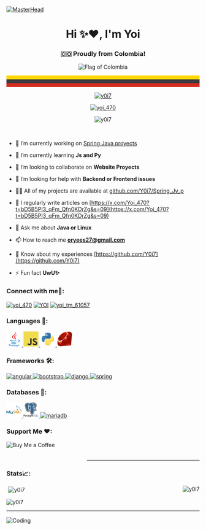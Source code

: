[![MasterHead](https://d.furaffinity.net/art/maokaw/1633285113/1633285102.maokaw_fae_big.gif)](https://discord.com/invite/pqfvqh44)
<h1 align="center">Hi ✨❤, I'm Yoi</h1>
<h3 align="center">🇨🇴 Proudly from Colombia!</h3>
<p align="center">
  <img src="https://upload.wikimedia.org/wikipedia/commons/2/21/Flag_of_Colombia.svg" alt="Flag of Colombia" width="100" height="60"/>
</p>

<div style="width: 100%; height: 10px; background-color: #FFD700;"></div>
<div style="width: 100%; height: 10px; background-color: #3C3B3F;"></div>
<div style="width: 100%; height: 10px; background-color: #D52B1E;"></div>

<p align="center"> <a href="https://github.com/ryo-ma/github-profile-trophy"><img src="https://github-profile-trophy.vercel.app/?username=y0i7" alt="y0i7" /></a> </p>

<p align="center"> <a href="https://twitter.com/yoi_470" target="blank"><img src="https://img.shields.io/twitter/follow/yoi_470?logo=twitter&style=for-the-badge" alt="yoi_470" /></a> </p>
<p align="center"> <img src="https://komarev.com/ghpvc/?username=y0i7&label=Profile%20views&color=0e75b6&style=flat" alt="y0i7" /> </p>
<br>

- 🔭 I’m currently working on [Spring Java proyects](https://github.com/Y0i7/Spring_Jv_p)

- 🌱 I’m currently learning **Js and Py**

- 👯 I’m looking to collaborate on **Website Proyects**

- 🤝 I’m looking for help with **Backend or Frontend issues**

- 👨‍💻 All of my projects are available at [github.com/Y0i7/Spring_Jv_p](github.com/Y0i7/Spring_Jv_p)

- 📝 I regularly write articles on [https://x.com/Yoi_470?t=bD5B5PI3_qFm_Qfn0KDrZg&s=09](https://x.com/Yoi_470?t=bD5B5PI3_qFm_Qfn0KDrZg&s=09)

- 💬 Ask me about **Java or Linux**

- 📫 How to reach me **oryees27@gmail.com**

- 📄 Know about my experiences [https://github.com/Y0i7](https://github.com/Y0i7)

- ⚡ Fun fact **UwU✨**

<h3 align="left">Connect with me📧:</h3>
<p align="left">
<a href="https://x.com/Yoi_470?t=VKMkZroGeyozpZ4uxwQaeg&s=09" target="blank"><img align="center" src="https://raw.githubusercontent.com/rahuldkjain/github-profile-readme-generator/master/src/images/icons/Social/twitter.svg" alt="yoi_470" height="30" width="40" /></a>
<a href="https://www.instagram.com/y0i473?igsh=a21oM3NmdG5neHRo" target="blank"><img align="center" src="https://raw.githubusercontent.com/rahuldkjain/github-profile-readme-generator/master/src/images/icons/Social/instagram.svg" alt="YOI" height="30" width="40" /></a>
<a href="https://discord.com/invite/a53EUhhH" target="blank"><img align="center" src="https://raw.githubusercontent.com/rahuldkjain/github-profile-readme-generator/master/src/images/icons/Social/discord.svg" alt="yoi_tm_61057" height="30" width="40" /></a>
</p>

<h3 align="left">Languages 🦾:</h3>
<p align="left"> 
  <a href="https://www.java.com" target="_blank" rel="noreferrer"> 
    <img src="https://raw.githubusercontent.com/devicons/devicon/master/icons/java/java-original.svg" alt="java" width="40" height="40"/> 
  </a> 
  <a href="https://developer.mozilla.org/en-US/docs/Web/JavaScript" target="_blank" rel="noreferrer"> 
    <img src="https://raw.githubusercontent.com/devicons/devicon/master/icons/javascript/javascript-original.svg" alt="javascript" width="40" height="40"/> 
  </a> 
  <a href="https://www.python.org" target="_blank" rel="noreferrer"> 
    <img src="https://raw.githubusercontent.com/devicons/devicon/master/icons/python/python-original.svg" alt="python" width="40" height="40"/> 
  </a> 
  <a href="https://www.ruby-lang.org/en/" target="_blank" rel="noreferrer"> 
    <img src="https://raw.githubusercontent.com/devicons/devicon/master/icons/ruby/ruby-original.svg" alt="ruby" width="40" height="40"/> 
  </a> 
</p>

<h3 align="left">Frameworks 🛠️:</h3>
<p align="left">
  <a href="https://angular.io" target="_blank" rel="noreferrer"> 
    <img src="https://angular.io/assets/images/logos/angular/angular.svg" alt="angular" width="40" height="40"/> 
  </a>
  <a href="https://getbootstrap.com/" target="_blank" rel="noreferrer"> 
    <img src="https://getbootstrap.com/docs/5.3/assets/brand/bootstrap-logo.svg" alt="bootstrap" width="40" height="40"/> 
  </a>
  <a href="https://www.djangoproject.com/" target="_blank" rel="noreferrer"> 
    <img src="https://cdn.worldvectorlogo.com/logos/django.svg" alt="django" width="40" height="40"/> 
  </a>
  <a href="https://spring.io/" target="_blank" rel="noreferrer"> 
    <img src="https://www.vectorlogo.zone/logos/springio/springio-icon.svg" alt="spring" width="40" height="40"/> 
  </a>
</p>

<h3 align="left">Databases 💾:</h3>
<p align="left">
  <a href="https://www.mysql.com/" target="_blank" rel="noreferrer"> 
    <img src="https://raw.githubusercontent.com/devicons/devicon/master/icons/mysql/mysql-original-wordmark.svg" alt="mysql" width="40" height="40"/> 
  </a>
  <a href="https://www.postgresql.org" target="_blank" rel="noreferrer"> 
    <img src="https://raw.githubusercontent.com/devicons/devicon/master/icons/postgresql/postgresql-original-wordmark.svg" alt="postgresql" width="40" height="40"/> 
  </a>
  <a href="https://mariadb.org/" target="_blank" rel="noreferrer"> 
    <img src="https://www.vectorlogo.zone/logos/mariadb/mariadb-icon.svg" alt="mariadb" width="40" height="40"/> 
  </a>
</p>


<h3 align="left">Support Me ❤:</h3>
<p><a href="https://buymeacoffee.com/oryees27s"> <img align="left" src="https://cdn.buymeacoffee.com/buttons/v2/default-yellow.png" height="50" width="210" alt="Buy Me a Coffee" /></a></p><br><br>
<hr>
<h3 align="left">Stats📈:</h3>
<div>
<p><img align="right" src="https://github-readme-stats.vercel.app/api/top-langs?username=y0i7&show_icons=true&locale=en&layout=compact" alt="y0i7" /></p>
<p>&nbsp;<img align="center" src="https://github-readme-stats.vercel.app/api?username=y0i7&show_icons=true&locale=en" alt="y0i7" /></p>
<p><img align="center" src="https://github-readme-streak-stats.herokuapp.com/?user=y0i7&" alt="y0i7" /></p>
</div>
<hr>
<img align="center" alt="Coding" width="1010" height="250" src="https://truecolorsunited.org/wp-content/uploads/The-Matrix-code-animated-1.gif">

